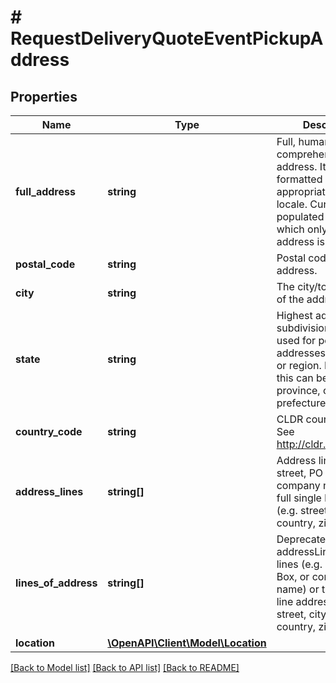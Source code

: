 # # RequestDeliveryQuoteEventPickupAddress

## Properties

Name | Type | Description | Notes
------------ | ------------- | ------------- | -------------
**full_address** | **string** | Full, human comprehensible address. It is usually formatted in the order appropriate for your locale. Currently only populated for cases in which only single-line address is available. | [optional]
**postal_code** | **string** | Postal code of the address. | [optional]
**city** | **string** | The city/town portion of the address. | [optional]
**state** | **string** | Highest administrative subdivision which is used for postal addresses of a country or region. For example, this can be a state, a province, or a prefecture. | [optional]
**country_code** | **string** | CLDR country code. See http://cldr.unicode.org/ | [optional]
**address_lines** | **string[]** | Address lines (e.g. street, PO Box, or company name) or the full single line address (e.g. street, city, state, country, zip). | [optional]
**lines_of_address** | **string[]** | Deprecated: use addressLines. Address lines (e.g. street, PO Box, or company name) or the full single line address (e.g. street, city, state, country, zip). | [optional]
**location** | [**\OpenAPI\Client\Model\Location**](Location.md) |  | [optional]

[[Back to Model list]](../../README.md#models) [[Back to API list]](../../README.md#endpoints) [[Back to README]](../../README.md)

